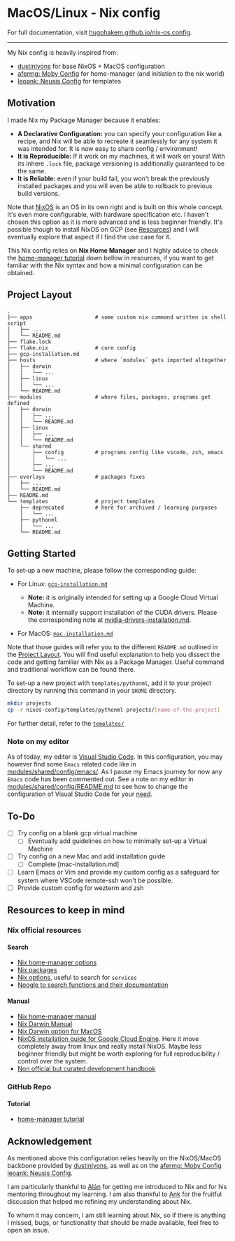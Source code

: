 # MacOS/Linux - Nix config

For full documentation, visit [hugohakem.github.io/nix-os.config](https://hugohakem.github.io/nix-os.config/).

---

My Nix config is heavily inspired from:

+ [dustinlyons](https://github.com/dustinlyons/nixos-config/tree/main) for base NixOS + MacOS configuration
+ [afermg: Moby Config](https://github.com/afermg/nix-configs) for home-manager (and initiation to the nix world)
+ [leoank: Neusis Config](https://github.com/leoank/neusis/tree/main) for templates

## Motivation

I made Nix my Package Manager because it enables:

+ **A Declarative Configuration:** you can specify your configuration like a recipe, and Nix will be able to recreate it seamlessly for any system it was intended for. It is now easy to share config / environment!
+ **It is Reproducible:** If it work on my machines, it will work on yours! With its inhere `.lock` file, package versioning is additionally guaranteed to be the same.
+ **It is Reliable:** even if your build fail, you won't break the previously installed packages and you will even be able to rollback to previous build versions.

Note that [NixOS](https://nixos.org/) is an OS in its own right and is built on this whole concept. It's even more configurable, with hardware specification etc. I haven't chosen this option as it is more advanced and is less beginner friendly. It's possible though to install NixOS on GCP (see [Resources](#resources-to-keep-in-mind)) and I will eventually explore that aspect if I find the use case for it.

This Nix config relies on **Nix Home Manager** and I highly advice to check the [home-manager tutorial](#github-repo) down bellow in resources, if you want to get familiar with the Nix syntax and how a minimal configuration can be obtained.

## Project Layout

```text
.
├── apps                    # some custom nix command written in shell script
│   ├── ...
│   └── README.md
├── flake.lock              
├── flake.nix               # core config
├── gcp-installation.md
├── hosts                   # where `modules` gets imported altogether
│   ├── darwin
│   |   └── ...
│   ├── linux
│   |   └── ...
│   └── README.md
├── modules                 # where files, packages, programs get defined
│   ├── darwin
│   │   ├── ...
│   │   └── README.md
│   ├── linux
│   │   ├── ...
│   │   └── README.md
│   └── shared
│       ├── config          # programs config like vscode, zsh, emacs
│       │   └── ...
│       ├── ...
│       └── README.md
├── overlays                # packages fixes
│   ├── ...
│   └── README.md
├── README.md
└── templates               # project templates
    ├── deprecated          # here for archived / learning purposes
    │   └── ...
    ├── pythonml
    │   └── ...
    └── README.md
```

## Getting Started

To set-up a new machine, please follow the corresponding guide:

+ For Linux: [`gcp-installation.md`](./gcp-installation.md)
  + **Note:** it is originally intended for setting up a Google Cloud Virtual Machine.
  + **Note:** it internally support installation of the CUDA drivers. Please the corresponding note at [nvidia-drivers-installation.md](./apps/x86_64-linux/nvidia-drivers-installation.md).

+ For MacOS: [`mac-installation.md`](./mac-installation.md)

Note that those guides will refer you to the different `README.md` outlined in the [Project Layout](#project-layout). You will find useful explanation to help you dissect the code and getting familiar with Nix as a Package Manager. Useful command and traditional workflow can be found there.

To set-up a new project with `templates/pythonml`, add it to your project directory by running this command in your `$HOME` directory.

```bash
mkdir projects
cp -r nixos-config/templates/pythonml projects/[name-of-the-project]
```

For further detail, refer to the [`templates/`](./templates/README.md)

### Note on my editor

As of today, my editor is [Visual Studio Code](https://code.visualstudio.com/). In this configuration, you may however find some `Emacs` related code like in [modules/shared/config/emacs/](./modules/shared/config/emacs/). As I pause my Emacs journey for now any `Emacs` code has been commented out. See a note on my editor in [modules/shared/config/README.md](./modules/shared/config/README.md) to see how to change the configuration of Visual Studio Code for your [need](./modules/shared/config/README.md#vscode-config).

## To-Do

+ [ ] Try config on a blank gcp virtual machine
  + [ ] Eventually add guidelines on how to minimally set-up a Virtual Machine
+ [ ] Try config on a new Mac and add installation guide
  + [ ] Complete [mac-installation.md]
+ [ ] Learn Emacs or Vim and provide my custom config as a safeguard for system where VSCode remote-ssh won't be possible.
+ [ ] Provide custom config for wezterm and zsh

## Resources to keep in mind

### Nix official resources

#### Search

+ [Nix home-manager options](https://home-manager-options.extranix.com/)
+ [Nix packages](https://search.nixos.org/packages)
+ [Nix options](https://search.nixos.org/options), useful to search for `services`
+ [Noogle to search functions and their documentation](https://noogle.dev/)

#### Manual

+ [Nix home-manager manual](https://nix-community.github.io/home-manager/index.xhtml)
+ [Nix Darwin Manual](https://nix-darwin.github.io/nix-darwin/manual/)
+ [Nix Darwin option for MacOS](https://mynixos.com/nix-darwin/options)
+ [NixOS installation guide for Google Cloud Engine](https://nixos.wiki/wiki/Install_NixOS_on_GCE). Here it move completely away from linux and really install NixOS. Maybe less beginner friendly but might be worth exploring for full reproducibility / control over the system.
+ [Non official but curated development handbook](https://dev.jmgilman.com/environment/tools/nix/)

### GitHub Repo

#### Tutorial

+ [home-manager tutorial](https://github.com/Evertras/simple-homemanager)

## Acknowledgement

As mentioned above this configuration relies heavily on the NixOS/MacOS backbone provided by [dustinlyons](https://github.com/dustinlyons/nixos-config/tree/main), as well as on the [afermg: Moby Config](https://github.com/afermg/nix-configs) [leoank: Neusis Config](https://github.com/leoank/neusis/tree/main).

I am particularly thankful to [Alán](https://github.com/afermg) for getting me introduced to Nix and for his mentoring throughout my learning. I am also thankful to [Ank](https://github.com/leoank) for the fruitful discussion that helped me refining my understanding about Nix.

To whom it may concern, I am still learning about Nix, so if there is anything I missed, bugs, or functionality that should be made available, feel free to open an issue.
